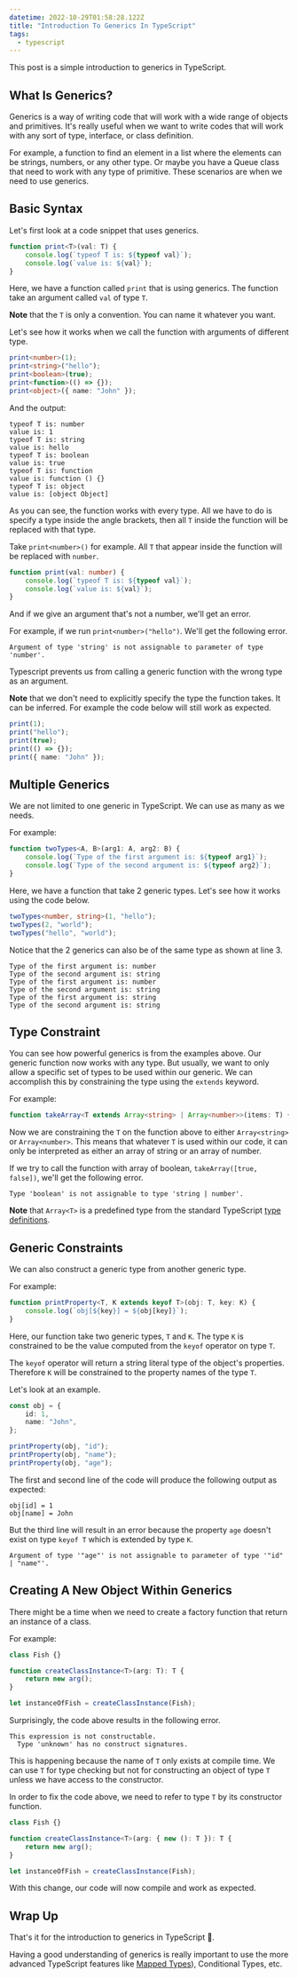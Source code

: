 ```yaml
---
datetime: 2022-10-29T01:58:28.122Z
title: "Introduction To Generics In TypeScript"
tags:
  - typescript
---
```


This post is a simple introduction to generics in TypeScript.

## What Is Generics?

Generics is a way of writing code that will work with a wide range of objects and primitives. It's really useful when we want to write codes that will work with any sort of type, interface, or class definition.

For example, a function to find an element in a list where the elements can be strings, numbers, or any other type. Or maybe you have a Queue class that need to work with any type of primitive. These scenarios are when we need to use generics.

## Basic Syntax

Let's first look at a code snippet that uses generics.

```ts
function print<T>(val: T) {
	console.log(`typeof T is: ${typeof val}`);
	console.log(`value is: ${val}`);
}
```

Here, we have a function called `print` that is using generics. The function take an argument called `val` of type `T`.

**Note** that the `T` is only a convention. You can name it whatever you want.

Let's see how it works when we call the function with arguments of different type.

```ts
print<number>(1);
print<string>("hello");
print<boolean>(true);
print<function>(() => {});
print<object>({ name: "John" });
```

And the output:

```
typeof T is: number
value is: 1
typeof T is: string
value is: hello
typeof T is: boolean
value is: true
typeof T is: function
value is: function () {}
typeof T is: object
value is: [object Object]
```

As you can see, the function works with every type. All we have to do is specify a type inside the angle brackets, then all `T` inside the function will be replaced with that type.

Take `print<number>()` for example. All `T` that appear inside the function will be replaced with `number`.

```ts
function print(val: number) {
	console.log(`typeof T is: ${typeof val}`);
	console.log(`value is: ${val}`);
}
```

And if we give an argument that's not a number, we'll get an error.

For example, if we run `print<number>("hello")`. We'll get the following error.

```
Argument of type 'string' is not assignable to parameter of type 'number'.
```

Typescript prevents us from calling a generic function with the wrong type as an argument.

**Note** that we don't need to explicitly specify the type the function takes. It can be inferred. For example the code below will still work as expected.

```ts
print(1);
print("hello");
print(true);
print(() => {});
print({ name: "John" });
```

## Multiple Generics

We are not limited to one generic in TypeScript. We can use as many as we needs.

For example:

```ts
function twoTypes<A, B>(arg1: A, arg2: B) {
	console.log(`Type of the first argument is: ${typeof arg1}`);
	console.log(`Type of the second argument is: ${typeof arg2}`);
}
```

Here, we have a function that take 2 generic types. Let's see how it works using the code below.

```ts
twoTypes<number, string>(1, "hello");
twoTypes(2, "world");
twoTypes("hello", "world");
```

Notice that the 2 generics can also be of the same type as shown at line 3.

```
Type of the first argument is: number
Type of the second argument is: string
Type of the first argument is: number
Type of the second argument is: string
Type of the first argument is: string
Type of the second argument is: string
```

## Type Constraint

You can see how powerful generics is from the examples above. Our generic function now works with any type. But usually, we want to only allow a specific set of types to be used within our generic. We can accomplish this by constraining the type using the `extends` keyword.

For example:

```ts
function takeArray<T extends Array<string> | Array<number>>(items: T) {}
```

Now we are constraining the `T` on the function above to either `Array<string>` or `Array<number>`. This means that whatever `T` is used within our code, it can only be interpreted as either an array of string or an array of number.

If we try to call the function with array of boolean, `takeArray([true, false])`, we'll get the following error.

```
Type 'boolean' is not assignable to type 'string | number'.
```

**Note** that `Array<T>` is a predefined type from the standard TypeScript [type definitions](https://github.com/microsoft/TypeScript/blob/main/lib/lib.es5.d.ts).

## Generic Constraints

We can also construct a generic type from another generic type.

For example:

```ts
function printProperty<T, K extends keyof T>(obj: T, key: K) {
	console.log(`obj[${key}] = ${obj[key]}`);
}
```

Here, our function take two generic types, `T` and `K`. The type `K` is constrained to be the value computed from the `keyof` operator on type `T`.

The `keyof` operator will return a string literal type of the object's properties. Therefore `K` will be constrained to the property names of the type `T`.

Let's look at an example.

```ts
const obj = {
	id: 1,
	name: "John",
};

printProperty(obj, "id");
printProperty(obj, "name");
printProperty(obj, "age");
```

The first and second line of the code will produce the following output as expected:

```
obj[id] = 1
obj[name] = John
```

But the third line will result in an error because the property `age` doesn't exist on type `keyof T` which is extended by type `K`.

```
Argument of type '"age"' is not assignable to parameter of type '"id" | "name"'.
```

## Creating A New Object Within Generics

There might be a time when we need to create a factory function that return an instance of a class.

For example:

```ts
class Fish {}

function createClassInstance<T>(arg: T): T {
	return new arg();
}

let instanceOfFish = createClassInstance(Fish);
```

Surprisingly, the code above results in the following error.

```
This expression is not constructable.
  Type 'unknown' has no construct signatures.
```

This is happening because the name of `T` only exists at compile time. We can use `T` for type checking but not for constructing an object of type `T` unless we have access to the constructor.

In order to fix the code above, we need to refer to type `T` by its constructor function.

```ts {3}
class Fish {}

function createClassInstance<T>(arg: { new (): T }): T {
	return new arg();
}

let instanceOfFish = createClassInstance(Fish);
```

With this change, our code will now compile and work as expected.

## Wrap Up

That's it for the introduction to generics in TypeScript 🎉.

Having a good understanding of generics is really important to use the more advanced TypeScript features like [Mapped Types](understanding-mapped-types-in-typescript)), Conditional Types, etc.
